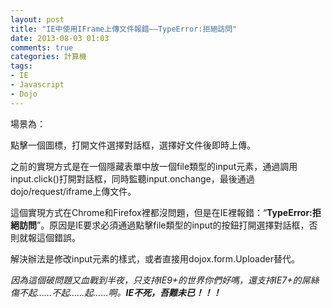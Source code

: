 ```yaml
---
layout: post
title: "IE中使用IFrame上傳文件報錯——TypeError:拒絕訪問"
date: 2013-08-03 01:03
comments: true
categories: 計算機
tags:
- IE
- Javascript
- Dojo
---
```

場景為：

點擊一個圖標，打開文件選擇對話框，選擇好文件後即時上傳。

之前的實現方式是在一個隱藏表單中放一個file類型的input元素，通過調用input.click()打開對話框，同時監聽input.onchange，最後通過dojo/request/iframe上傳文件。

這個實現方式在Chrome和Firefox裡都沒問題，但是在IE裡報錯：“**TypeError:拒絕訪問**”。原因是IE要求必須通過點擊file類型的input的按鈕打開選擇對話框，否則就報這個錯誤。

解決辦法是修改input元素的樣式，或者直接用dojox.form.Uploader替代。

_因為這個破問題又血戰到半夜，只支持IE9+的世界你們好嗎，還支持IE7+的屌絲傷不起……不起……起……啊。**IE不死，吾難未已！！！**_
